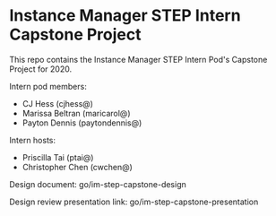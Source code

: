 # Instance Manager STEP Intern Capstone Project

This repo contains the Instance Manager STEP Intern Pod's Capstone Project for 2020.

Intern pod members:
- CJ Hess (cjhess@)
- Marissa Beltran (maricarol@)
- Payton Dennis (paytondennis@)

Intern hosts:
- Priscilla Tai (ptai@)
- Christopher Chen (cwchen@)

Design document: go/im-step-capstone-design

Design review presentation link: go/im-step-capstone-presentation
